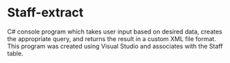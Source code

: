 # Staff-extract
C# console program which takes user input based on desired data, creates the appropriate query, and returns the result in a custom XML file format. This program was created using Visual Studio and associates with the Staff table.
